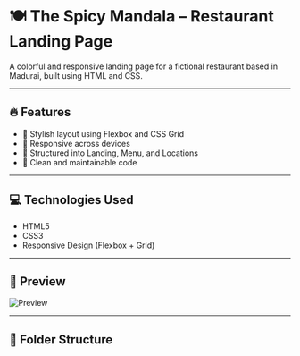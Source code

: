 # 🍽️ The Spicy Mandala – Restaurant Landing Page

A colorful and responsive landing page for a fictional restaurant based in Madurai, built using HTML and CSS.

---

## 🔥 Features
- 🎨 Stylish layout using Flexbox and CSS Grid
- 📱 Responsive across devices
- 📂 Structured into Landing, Menu, and Locations
- 🧼 Clean and maintainable code

---

## 💻 Technologies Used
- HTML5
- CSS3
- Responsive Design (Flexbox + Grid)

---

## 📸 Preview
![Preview](Images/Preview.png.png) <!-- Replace with actual image if uploaded -->

---

## 📁 Folder Structure
